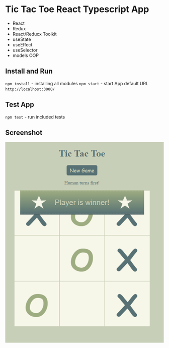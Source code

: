 # Tic Tac Toe React Typescript App

- React
- Redux
- React/Reducx Toolkit
- useState
- useEffect
- useSelector
- models OOP

## Install and Run

`npm install`   - installing all modules
`npm start`     - start App
default URL `http://localhost:3000/`

## Test App

`npm test`      - run included tests

## Screenshot

![alt tic-tac-toe](screenshot.png)

